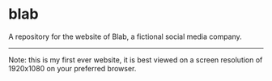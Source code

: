 # blab
A repository for the website of Blab, a fictional social media company.

---

Note: this is my first ever website, it is best viewed on a screen resolution of 1920x1080 on your preferred browser.
